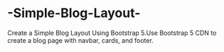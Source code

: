# -Simple-Blog-Layout-
 Create a Simple Blog Layout Using Bootstrap 5.Use Bootstrap 5 CDN to create a blog page with navbar, cards, and footer.
